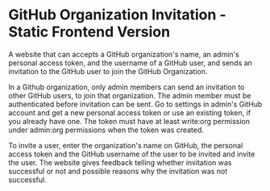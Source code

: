 # GitHub Organization Invitation - Static Frontend Version

A website that can accepts a GitHub organization's name, an admin's personal access token, and the username of a GitHub user, and sends an invitation to the GitHub user to join the GitHub Organization.

In a Github organization, only admin members can send an invitation to other GitHub users, to join that organization. The admin member must be authenticated before invitation can be sent. Go to settings in admin's GitHub account and get a new personal access token or use an existing token, if you already have one. The token must have at least write:org permission under admin:org permissions when the token was created. 

To invite a user, enter the organization's name on GitHub, the personal access token and the GitHub username of the user to be invited and invite the user. The website gives feedback telling whether invitation was successful or not and possible reasons why the invitation was not successful.

